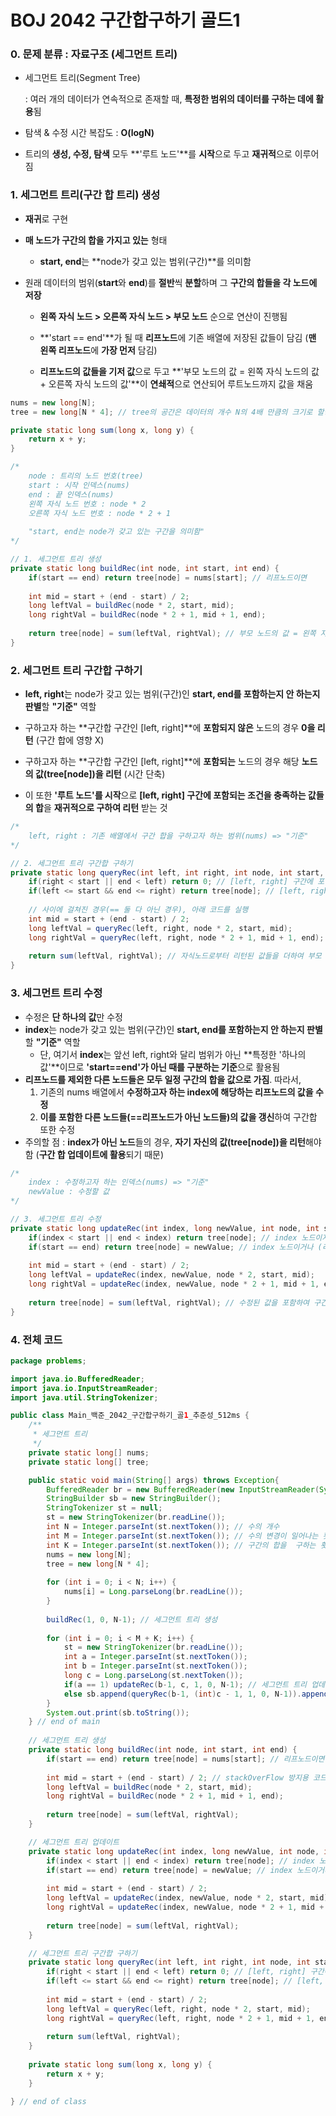 # BOJ 2042 구간합구하기 골드1



### 0. 문제 분류 : 자료구조 (**세그먼트 트리**)

- 세그먼트 트리(Segment Tree)

  : 여러 개의 데이터가 연속적으로 존재할 때, **특정한 범위의 데이터를 구하는 데에 활용**됨

- 탐색 & 수정 시간 복잡도 : **O(logN)**

- 트리의 **생성, 수정, 탐색** 모두 **'루트 노드'**를 **시작**으로 두고 **재귀적**으로 이루어짐

  

### 1. 세그먼트 트리(구간 합 트리) 생성

- **재귀**로 구현
- **매 노드가 구간의 합을 가지고 있는** 형태
  - **start, end**는 **node가 갖고 있는 범위(구간)**를 의미함

- 원래 데이터의 범위(**start**와 **end**)를 **절반**씩 **분할**하며 그 **구간의 합들을 각 노드에 저장**

  - **왼쪽 자식 노드 > 오른쪽 자식 노드 > 부모 노드** 순으로 연산이 진행됨

  - **'start == end'**가 될 때 **리프노드**에 기존 배열에 저장된 값들이 담김 (**맨 왼쪽 리프노드**에 **가장 먼저** 담김)

  - **리프노드의 값들을 기저 값**으로 두고   **'부모 노드의 값 = 왼쪽 자식 노드의 값 + 오른쪽 자식 노드의 값'**이 **연쇄적**으로 연산되어 루트노드까지 값을 채움

```java
nums = new long[N];
tree = new long[N * 4]; // tree의 공간은 데이터의 개수 N의 4배 만큼의 크기로 할당

private static long sum(long x, long y) {
	return x + y;
}
```

```java
/*
    node : 트리의 노드 번호(tree) 
    start : 시작 인덱스(nums)
    end : 끝 인덱스(nums)
    왼쪽 자식 노드 번호 : node * 2
    오른쪽 자식 노드 번호 : node * 2 + 1
    
    "start, end는 node가 갖고 있는 구간을 의미함"
*/

// 1. 세그먼트 트리 생성
private static long buildRec(int node, int start, int end) {
	if(start == end) return tree[node] = nums[start]; // 리프노드이면
	
	int mid = start + (end - start) / 2; 
	long leftVal = buildRec(node * 2, start, mid);
	long rightVal = buildRec(node * 2 + 1, mid + 1, end);
	
	return tree[node] = sum(leftVal, rightVal);	// 부모 노드의 값 = 왼쪽 자식 노드의 값 + 오른쪽 자식 노드의 값
}
```



### 2. 세그먼트 트리 구간합 구하기

- **left, right**는 node가 갖고 있는 범위(구간)인 **start, end를 포함하는지 안 하는지 판별**할 **"기준"** 역할

- 구하고자 하는 **구간합 구간인 [left, right]**에 **포함되지 않은** 노드의 경우 **0을 리턴** (구간 합에 영향 X)
- 구하고자 하는 **구간합 구간인 [left, right]**에 **포함되는** 노드의 경우 해당 **노드의 값(tree[node])을 리턴** (시간 단축)
- 이 또한 **'루트 노드'를 시작**으로 **[left, right] 구간에 포함되는 조건을 충족하는 값들의 합**을 **재귀적으로 구하여 리턴** 받는 것 

```java
/*
	left, right : 기존 배열에서 구간 합을 구하고자 하는 범위(nums) => "기준"
*/

// 2. 세그먼트 트리 구간합 구하기
private static long queryRec(int left, int right, int node, int start, int end) {
	if(right < start || end < left) return 0; // [left, right] 구간에 포함 되지 않으면 0을 리턴
	if(left <= start && end <= right) return tree[node]; // [left, right] 구간에 포함 되면 해당 노드의 값을 리턴
	
    // 사이에 걸쳐진 경우(== 둘 다 아닌 경우), 아래 코드를 실행
	int mid = start + (end - start) / 2;
	long leftVal = queryRec(left, right, node * 2, start, mid);
	long rightVal = queryRec(left, right, node * 2 + 1, mid + 1, end);
	
	return sum(leftVal, rightVal); // 자식노드로부터 리턴된 값들을 더하여 부모 노드로 리턴
}
```





### 3. 세그먼트 트리 수정 

- 수정은 **단 하나의 값**만 수정
- **index**는 node가 갖고 있는 범위(구간)인 **start, end를 포함하는지 안 하는지 판별**할 **"기준"** 역할
  - 단, 여기서 **index**는 앞선 left, right와 달리 범위가 아닌 **특정한 '하나의 값'**이므로 **'start==end'가 아닌 때를 구분하는 기준**으로 활용됨
- **리프노드를 제외한 다른 노드들은 모두 일정 구간의 합을 값으로 가짐**. 따라서,
  1. 기존의 nums 배열에서 **수정하고자 하는 index에 해당하는 리프노드의 값을 수정**
  2. **이를 포함한 다른 노드들(==리프노드가 아닌 노드들)의 값을 갱신**하여 구간합 또한 수정
- 주의할 점 : **index가 아닌 노드**들의 경우, **자기 자신의 값(tree[node])을 리턴**해야 함 (**구간 합 업데이트에 활용**되기 때문)

```java
/*
	index : 수정하고자 하는 인덱스(nums) => "기준"
	newValue : 수정할 값
*/

// 3. 세그먼트 트리 수정
private static long updateRec(int index, long newValue, int node, int start, int end) {
	if(index < start || end < index) return tree[node]; // index 노드이지않거나
	if(start == end) return tree[node] = newValue; // index 노드이거나 (리프노드에 해당하는 노드의 값을 변경)
	
	int mid = start + (end - start) / 2;
	long leftVal = updateRec(index, newValue, node * 2, start, mid);
	long rightVal = updateRec(index, newValue, node * 2 + 1, mid + 1, end);
	
	return tree[node] = sum(leftVal, rightVal); // 수정된 값을 포함하여 구간 합을 갱신
}
```



### 4. 전체 코드

```java
package problems;

import java.io.BufferedReader;
import java.io.InputStreamReader;
import java.util.StringTokenizer;

public class Main_백준_2042_구간합구하기_골1_추준성_512ms {
	/**
	 * 세그먼트 트리
	 */
	private static long[] nums;
	private static long[] tree;

	public static void main(String[] args) throws Exception{
		BufferedReader br = new BufferedReader(new InputStreamReader(System.in));
		StringBuilder sb = new StringBuilder();
		StringTokenizer st = null;
		st = new StringTokenizer(br.readLine());
		int N = Integer.parseInt(st.nextToken()); // 수의 개수
		int M = Integer.parseInt(st.nextToken()); // 수의 변경이 일어나는 횟수
		int K = Integer.parseInt(st.nextToken()); // 구간의 합을  구하는 횟수
		nums = new long[N];
		tree = new long[N * 4];
		
		for (int i = 0; i < N; i++) {
			nums[i] = Long.parseLong(br.readLine());
		}
		
		buildRec(1, 0, N-1); // 세그먼트 트리 생성
		
		for (int i = 0; i < M + K; i++) {
			st = new StringTokenizer(br.readLine());
			int a = Integer.parseInt(st.nextToken());
			int b = Integer.parseInt(st.nextToken());
			long c = Long.parseLong(st.nextToken());
			if(a == 1) updateRec(b-1, c, 1, 0, N-1); // 세그먼트 트리 업데이트 (인덱스이므로 b-1임에 주의)
			else sb.append(queryRec(b-1, (int)c - 1, 1, 0, N-1)).append("\n"); // 구간합 출력 (인덱스이므로 b-1, c-1임에 주의)
		}
		System.out.print(sb.toString());
	} // end of main
	
	// 세그먼트 트리 생성
	private static long buildRec(int node, int start, int end) {
		if(start == end) return tree[node] = nums[start]; // 리프노드이면
		
		int mid = start + (end - start) / 2; // stackOverFlow 방지용 코드 ( 'nodeLeft + nodeRight / 2' 로 짜면 스택오버플로우 발생)
		long leftVal = buildRec(node * 2, start, mid);
		long rightVal = buildRec(node * 2 + 1, mid + 1, end);
		
		return tree[node] = sum(leftVal, rightVal);		
	}

	// 세그먼트 트리 업데이트
	private static long updateRec(int index, long newValue, int node, int start, int end) {
		if(index < start || end < index) return tree[node]; // index 노드이지않거나
		if(start == end) return tree[node] = newValue; // index 노드이거나
		
		int mid = start + (end - start) / 2;
		long leftVal = updateRec(index, newValue, node * 2, start, mid);
		long rightVal = updateRec(index, newValue, node * 2 + 1, mid + 1, end);
		
		return tree[node] = sum(leftVal, rightVal);
	}

	// 세그먼트 트리 구간합 구하기
	private static long queryRec(int left, int right, int node, int start, int end) {
		if(right < start || end < left) return 0; // [left, right] 구간에 포함 되지 않거나
		if(left <= start && end <= right) return tree[node]; // [left, right] 구간에 포함 되거나
		
		int mid = start + (end - start) / 2;
		long leftVal = queryRec(left, right, node * 2, start, mid);
		long rightVal = queryRec(left, right, node * 2 + 1, mid + 1, end);
		
		return sum(leftVal, rightVal);
	}
	
	private static long sum(long x, long y) {
		return x + y;
	}

} // end of class

```

